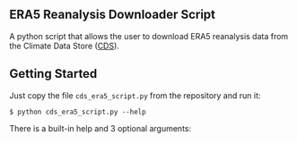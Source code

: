 ## ERA5 Reanalysis Downloader Script ##
A python script that allows the user to download ERA5 reanalysis data from the Climate Data Store ([CDS](https://cds.climate.copernicus.eu/#!/home)).
## Getting Started ##
Just copy the file ``cds_era5_script.py`` from the repository and run it:

	$ python cds_era5_script.py --help
There is a built-in help and 3 optional arguments:


